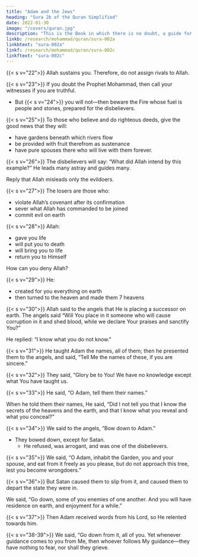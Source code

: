 ```yaml
---
title: "Adam and the Jews"
heading: "Sura 2b of the Quran Simplified"
date: 2022-01-30
image: "/covers/quran.jpg"
description: "This is the Book in which there is no doubt, a guide for the righteous."
linkb: /research/mohammad/quran/sura-002a
linkbtext: "sura-002a"
linkf: /research/mohammad/quran/sura-002c
linkftext: "sura-002c"
---
```



<!-- 22. He who made the earth a habitat for you, and the sky a structure, and sends water
down from the sky, and brings out fruits thereby, as a sustenance for you. -->


{{< s v="22">}} Allah sustains you. Therefore, do not assign rivals to Allah.

{{< s v="23">}} If you doubt the Prophet Mohammad, then call your witnesses if you are truthful.
- But {{< s v="24">}} you will not—then beware the Fire whose fuel is people and stones, prepared for the disbelievers.
<!-- 23. And if you are in doubt about what We have revealed to Our servant, then produce a
chapter like these, and  -->

{{< s v="25">}} To those who believe and do righteous deeds, give the good news that they will:
- have gardens beneath which rivers flow
- be provided with fruit therefrom as sustenance<!-- , they will say, “This is what we were provided with before,” and they will be given the like of it. And they will --> 
- have pure spouses there who will live with them forever.

<!-- 26. Allah does not shy away from making an example of a gnat, or something above it. As
for those who believe, they know that it is the Truth from their Lord. But as for those who -->

{{< s v="26">}} The disbelievers will say: “What did Allah intend by this example?” He leads many astray and guides many.

Reply that <!-- thereby, and He guides many thereby; but He --> Allah misleads only the evildoers.

{{< s v="27">}} The losers are those who:
- violate Allah’s covenant after its confirmation
- sever what Allah has commanded to be joined
- commit evil on earth

{{< s v="28">}} Allah:
- gave you life
- will put you to death
- will bring you to life
- return you to Himself

How can you deny Allah?

{{< s v="29">}} He:
- created for you everything on earth
- then turned to the heaven and made them 7 heavens

{{< s v="30">}} Allah said to the angels that He is placing a successor on earth. The angels said “Will You place in it someone who will cause corruption in it and shed blood, while we declare Your praises and sanctify You?” 

He replied: “I know what you do not know.”

{{< s v="31">}} He taught Adam the names, all of them; then he presented them to the angels,
and said, “Tell Me the names of these, if you are sincere.”

{{< s v="32">}} They said, “Glory be to You! We have no knowledge except what You have taught us. <!-- It is you who are the Knowledgeable, the Wise.” -->

{{< s v="33">}} He said, “O Adam, tell them their names.”

When he told them their names, He said, “Did I not tell you that I know the secrets of the heavens and the earth, and that I know what you reveal and what you conceal?”

{{< s v="34">}} We said to the angels, “Bow down to Adam.” 
- They bowed down, except for Satan. 
  - He refused, was arrogant, and was one of the disbelievers.

{{< s v="35">}} We said, “O Adam, inhabit the Garden, you and your spouse, and eat from it freely as you please, but do not approach this tree, lest you become wrongdoers.”

{{< s v="36">}} But Satan caused them to slip from it, and caused them to depart the state they were in. 

We said, “Go down, some of you enemies of one another. And you will have residence on earth, and enjoyment for a while.”

{{< s v="37">}} Then Adam received words from his Lord, so He relented towards him.

{{< s v="38-39">}} We said, “Go down from it, all of you. Yet whenever guidance comes to you from Me, then whoever follows My guidance—they have nothing to fear, nor shall they grieve.


<!-- 39. But as for those who disbelieve and reject Our signs—these are the inmates of the Fire—wherein they will remain forever.” -->

